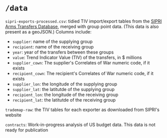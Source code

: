 # `/data`

`sipri-exports-processed.csv`: tidied TIV import/export tables from the [SIPRI Arms Transfers Database](https://www.sipri.org/databases/armstransfers), merged with group point data. (This data is also present as a geoJSON.) Columns include:
  - `supplier`: name of the supplying group
  - `recipient`: name of the receiving group
  - `year`: year of the transfers between these groups
  - `value`: Trend Indicator Value (TIV) of the transfers, in $ millions
  - `supplier_cown`: The supplier's Correlates of War numeric code, if it exists
  - `recipient_cown`: The recipient's Correlates of War numeric code, if it exists
  - `supplier_lon`: the longitude of the supplying group
  - `supplier_lat`: the latitutde of the supplying group
  - `recipient_lon`: the longitude of the receiving group
  - `recipient_lat`: the latitutde of the receiving group

`trademap-raw`: the TIV tables for each exporter as downloaded from SIPRI's website

`contracts`: Work-in-progress analysis of US budget data. This data is not ready for publication
